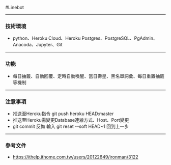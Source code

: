 #Linebot
___
### 技術環境

- python、Heroku Cloud、Heroku Postgres、PostgreSQL、PgAdmin、Anacoda、Jupyter、Git
___
### 功能 
- 每日抽籤、自動回覆、定時自動喚醒、當日壽星、黑名單詞彙、每日重置抽籤等機制
___
### 注意事項
- 推送至Heroku指令 git push heroku HEAD:master
- 推送至Heroku需變更Database連線方式、Host、Port變更
- git commit 反悔 輸入 git reset --soft HEAD~1 回到上一步

---
### 參考文件
- https://ithelp.ithome.com.tw/users/20122649/ironman/3122